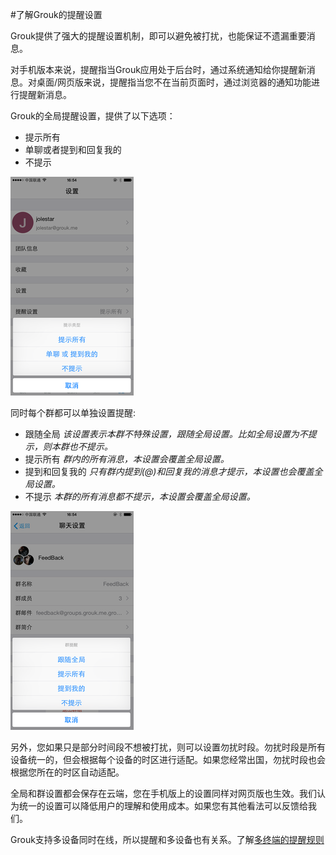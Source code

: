 #了解Grouk的提醒设置

Grouk提供了强大的提醒设置机制，即可以避免被打扰，也能保证不遗漏重要消息。

对手机版本来说，提醒指当Grouk应用处于后台时，通过系统通知给你提醒新消息。对桌面/网页版来说，提醒指当您不在当前页面时，通过浏览器的通知功能进行提醒新消息。


Grouk的全局提醒设置，提供了以下选项：

* 提示所有
* 单聊或者提到和回复我的
* 不提示


![iPhone版全局提醒设置](imgs/global-notify-350.png)

同时每个群都可以单独设置提醒:
* 跟随全局 *该设置表示本群不特殊设置，跟随全局设置。比如全局设置为不提示，则本群也不提示。*
* 提示所有 *群内的所有消息，本设置会覆盖全局设置。*
* 提到和回复我的 *只有群内提到(@)和回复我的消息才提示，本设置也会覆盖全局设置。*
* 不提示 *本群的所有消息都不提示，本设置会覆盖全局设置。*

![iPhone版群组提醒设置](imgs/group-notify-350.png)

另外，您如果只是部分时间段不想被打扰，则可以设置勿扰时段。勿扰时段是所有设备统一的，但会根据每个设备的时区进行适配。如果您经常出国，勿扰时段也会根据您所在的时区自动适配。

全局和群设置都会保存在云端，您在手机版上的设置同样对网页版也生效。我们认为统一的设置可以降低用户的理解和使用成本。如果您有其他看法可以反馈给我们。

Grouk支持多设备同时在线，所以提醒和多设备也有关系。了解[多终端的提醒规则](multi-devices-notification.md)

